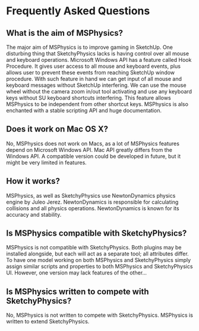 # Frequently Asked Questions

## What is the aim of MSPhysics?
The major aim of MSPhysics is to improve gaming in SketchUp. One disturbing
thing that SketchyPhysics lacks is having control over all mouse and keyboard
operations. Microsoft Windows API has a feature called Hook Procedure. It gives
user access to all mouse and keyboard events, plus allows user to prevent these
events from reaching SketchUp window procedure. With such feature in hand we can
get input of all mouse and keyboard messages without SketchUp interfering. We
can use the mouse wheel without the camera zoom in/out tool activating and use
any keyboard keys without SU keyboard shortcuts interfering. This feature allows
MSPhysics to be independent from other shortcut keys. MSPhysics is also
enchanted with a stable scripting API and huge documentation.


## Does it work on Mac OS X?
No, MSPhysics does not work on Macs, as a lot of MSPhysics features depend on
Microsoft Windows API. Mac API greatly differs from the Windows API. A
compatible version could be developed in future, but it might be very limited in
features.


## How it works?
MSPhysics, as well as SketchyPhysics use NewtonDynamics physics engine by Juleo
Jerez. NewtonDynamics is responsible for calculating collisions and all physics
operations. NewtonDynamics is known for its accuracy and stability.


## Is MSPhysics compatible with SketchyPhysics?
MSPhysics is not compatible with SketchyPhysics. Both plugins may be installed
alongside, but each will act as a separate tool; all attributes differ. To have
one model working on both MSPhysics and SketchyPhysics simply assign similar
scripts and properties to both MSPhysics and SketchyPhysics UI. However, one
version may lack features of the other...


## Is MSPhysics written to compete with SketchyPhysics?
No, MSPhysics is not written to compete with SketchyPhysics. MSPhysics is
written to extend SketchyPhysics.
